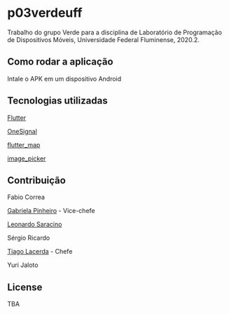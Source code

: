 # p03verdeuff
Trabalho do grupo Verde para a disciplina de Laboratório de Programação de Dispositivos Móveis, Universidade Federal Fluminense, 2020.2.

## Como rodar a aplicação
Intale o APK em um dispositivo Android

## Tecnologias utilizadas
[Flutter](https://flutter.dev/)

[OneSignal](https://onesignal.com/)

[flutter_map](https://github.com/fleaflet/flutter_map)

[image_picker](https://pub.dev/packages/image_picker)

## Contribuição
Fabio Correa

[Gabriela Pinheiro](https://github.com/GabrielaPC) - Vice-chefe

[Leonardo Saracino](https://github.com/leosaracino)

Sérgio Ricardo

[Tiago Lacerda](https://github.com/TiagoLacerda/) - Chefe

Yuri Jaloto

## License

TBA
